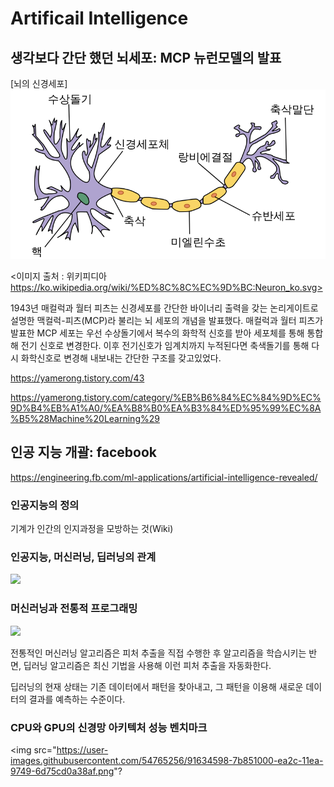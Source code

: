 # Artificail Intelligence
## 생각보다 간단 했던 뇌세포: MCP 뉴런모델의 발표

[뇌의 신경세포]
<img src="https://github.com/cwooyoon/Artificial_Intelligence/blob/master/images/800px-Neuron_ko.svg.png">

<이미지 출처 : 위키피디아 https://ko.wikipedia.org/wiki/%ED%8C%8C%EC%9D%BC:Neuron_ko.svg>

1943년 매컬럭과 월터 피츠는 신경세포를 간단한 바이너리 출력을 갖는 논리게이트로 설명한  맥컬럭-피츠(MCP)라 불리는 뇌 세포의 개념을 발표했다. 매컬럭과 월터 피츠가 발표한 MCP 세포는 우선 수상돌기에서 복수의 화학적 신호를 받아 세포체를 통해 통합해 전기 신호로 변경한다. 이후 전기신호가 임계치까지 누적된다면 축색돌기를 통해 다시 화학신호로 변경해 내보내는 간단한 구조를 갖고있었다. 

https://yamerong.tistory.com/43

https://yamerong.tistory.com/category/%EB%B6%84%EC%84%9D%EC%9D%B4%EB%A1%A0/%EA%B8%B0%EA%B3%84%ED%95%99%EC%8A%B5%28Machine%20Learning%29

## 인공 지능 개괄: facebook

https://engineering.fb.com/ml-applications/artificial-intelligence-revealed/

### 인공지능의 정의

기계가 인간의 인지과정을 모방하는 것(Wiki)
 
### 인공지능, 머신러닝, 딥러닝의 관계

<img src="https://user-images.githubusercontent.com/54765256/91634141-fa784980-ea28-11ea-8b45-95e45e478696.png">

### 머신러닝과 전통적 프로그래밍

<img src="https://user-images.githubusercontent.com/54765256/91634159-1bd93580-ea29-11ea-892f-982f8331c52e.png">

전통적인 머신러닝 알고리즘은 피처 추출을 직접 수행한 후 알고리즘을 학습시키는 반면,
딥러닝 알고리즘은 최신 기법을 사용해 이런 피처 추출을 자동화한다.

딥러닝의 현재 상태는 기존 데이터에서 패턴을 찾아내고, 그 패턴을 이용해 새로운 데이터의 결과를 예측하는 수준이다.

### CPU와 GPU의 신경망 아키텍처 성능 벤치마크

<img src="https://user-images.githubusercontent.com/54765256/91634598-7b851000-ea2c-11ea-9749-6d75cd0a38af.png"?





